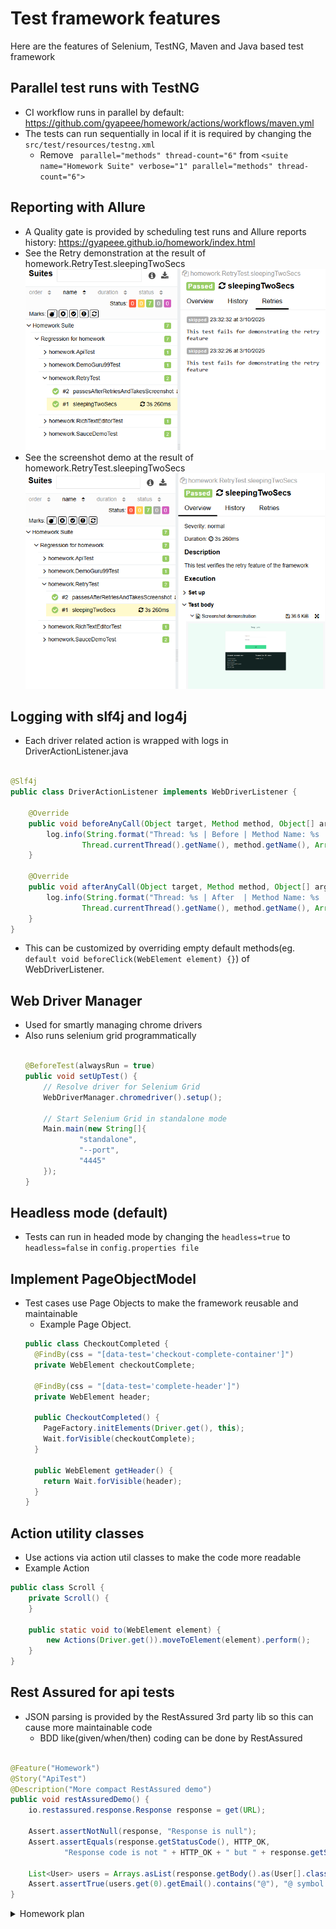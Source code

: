 # Test framework features

Here are the features of Selenium, TestNG, Maven and Java based test framework

## Parallel test runs with TestNG

- CI workflow runs in parallel by default: https://github.com/gyapeee/homework/actions/workflows/maven.yml
- The tests can run sequentially in local if it is required by changing the ```src/test/resources/testng.xml```
    - Remove ``` parallel="methods" thread-count="6"``` from
      ```<suite name="Homework Suite" verbose="1" parallel="methods" thread-count="6">```

## Reporting with Allure

- A Quality gate is provided by scheduling test runs and Allure reports
  history:  https://gyapeee.github.io/homework/index.html
- See the Retry demonstration at the result of homework.RetryTest.sleepingTwoSecs
  ![Retry.PNG](img/Retry.PNG)
- See the screenshot demo at the result of homework.RetryTest.sleepingTwoSecs
  ![Screenshot.PNG](img/Screenshot.PNG)

## Logging with slf4j and log4j

- Each driver related action is wrapped with logs in DriverActionListener.java

```java

@Slf4j
public class DriverActionListener implements WebDriverListener {

    @Override
    public void beforeAnyCall(Object target, Method method, Object[] args) {
        log.info(String.format("Thread: %s | Before | Method Name: %s | Method Args: %s",
                Thread.currentThread().getName(), method.getName(), Arrays.toString(args)));
    }

    @Override
    public void afterAnyCall(Object target, Method method, Object[] args, Object result) {
        log.info(String.format("Thread: %s | After  | Method Name: %s | Method Args: %s",
                Thread.currentThread().getName(), method.getName(), Arrays.toString(args)));
    }
}
```

- This can be customized by overriding empty default methods(eg. ```default void beforeClick(WebElement element) {}```)
  of WebDriverListener.

## Web Driver Manager

- Used for smartly managing chrome drivers
- Also runs selenium grid programmatically
  ```java 
  
  @BeforeTest(alwaysRun = true)
  public void setUpTest() {
      // Resolve driver for Selenium Grid
      WebDriverManager.chromedriver().setup();
  
      // Start Selenium Grid in standalone mode
      Main.main(new String[]{
              "standalone",
              "--port",
              "4445"
      });
  }
  ```

## Headless mode (default)

- Tests can run in headed mode by changing the ```headless=true``` to ```headless=false``` in
  ```config.properties file```

## Implement PageObjectModel

- Test cases use Page Objects to make the framework reusable and maintainable
    - Example Page Object.
    ```java 
    public class CheckoutCompleted {
      @FindBy(css = "[data-test='checkout-complete-container']")
      private WebElement checkoutComplete;
    
      @FindBy(css = "[data-test='complete-header']")
      private WebElement header;
    
      public CheckoutCompleted() {
        PageFactory.initElements(Driver.get(), this);
        Wait.forVisible(checkoutComplete);
      }
    
      public WebElement getHeader() {
        return Wait.forVisible(header);
      }
    }
    ```

## Action utility classes

- Use actions via action util classes to make the code more readable
- Example Action

```java
public class Scroll {
    private Scroll() {
    }

    public static void to(WebElement element) {
        new Actions(Driver.get()).moveToElement(element).perform();
    }
}
```

## Rest Assured for api tests

- JSON parsing is provided by the RestAssured 3rd party lib so this can cause more maintainable code
    - BDD like(given/when/then) coding can be done by RestAssured

```java

@Feature("Homework")
@Story("ApiTest")
@Description("More compact RestAssured demo")
public void restAssuredDemo() {
    io.restassured.response.Response response = get(URL);

    Assert.assertNotNull(response, "Response is null");
    Assert.assertEquals(response.getStatusCode(), HTTP_OK,
            "Response code is not " + HTTP_OK + " but " + response.getStatusCode());

    List<User> users = Arrays.asList(response.getBody().as(User[].class));
    Assert.assertTrue(users.get(0).getEmail().contains("@"), "@ symbol is missing from the first user's email ");
}
```

<details>
  <summary>Homework plan</summary>

- Breaking the task down into steps can be seen below

#### Prepare project

- ~~Create github repo~~
    - ~~Create maven project~~
    - ~~Add dependencies~~
        - ~~Additional dependencies like WDM(optional)~~
    - ~~Basic tests~~
        - ~~UI~~
        - ~~API~~
        - ~~Sequential run~~
    - ~~Reporting~~
        - ~~Logging~~

#### Test implementation

- ~~Test 1~~
    - ~~Test 2~~
    - ~~Test 3~~
    - ~~Test 4~~
    - ~~Test 5 - REST api~~

#### Extra improvements

- ~~Use PageObjects~~
    - ~~Retry tests~~
    - ~~Parallel run~~
        - ~~Verify both sequential and parallel run~~
    - ~~GitHub actions~~
        - ~~build~~
        - ~~CI~~
    - Find advanced waiting mechanism
        - Each test class can set up a fluent wait for Wait actions
    - ~~Write a basic driver handler~~
    - ~~Use Rest Assured~~
    - ~~Allure reports~~
    - Refactoring if needed

#### Questions

- is it ok filling any data as Checkout Info(firstName, lastNem, ZipCode) during checkout process?
    - Is it ok adding standard_user to credentials.properties?
    - What is the precise meaning of the next sentence in test 4?
      "Find the Email Submission text. Fill out the field below it and click the Submit button.". Should I use relative
      locators?

#### Dev Notes

- The **_Test_X** postfix in test method's name is only for the easier identification of the test case regarding the
  documentation
  (description of homework)

</details>

